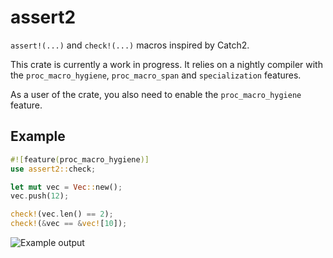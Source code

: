 # assert2

`assert!(...)` and `check!(...)` macros inspired by Catch2.

This crate is currently a work in progress.
It relies on a nightly compiler with the `proc_macro_hygiene`, `proc_macro_span` and `specialization` features.

As a user of the crate, you also need to enable the `proc_macro_hygiene` feature.

## Example
```rust
#![feature(proc_macro_hygiene)]
use assert2::check;

let mut vec = Vec::new();
vec.push(12);

check!(vec.len() == 2);
check!(&vec == &vec![10]);
```

![Example output](https://github.com/de-vri-es/assert2-rs/blob/v0.0.3/example.png)
